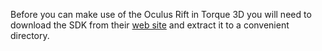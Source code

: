 Before you can make use of the Oculus Rift in Torque 3D you will need to download the SDK from their [web site](http://developers.oculusvr.com) and extract it to a convenient directory.
